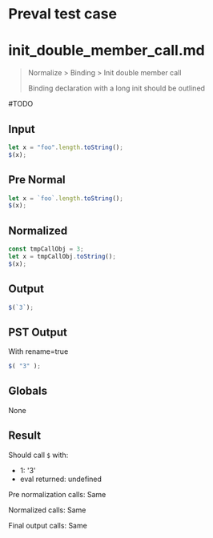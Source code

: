 # Preval test case

# init_double_member_call.md

> Normalize > Binding > Init double member call
>
> Binding declaration with a long init should be outlined

#TODO

## Input

`````js filename=intro
let x = "foo".length.toString();
$(x);
`````

## Pre Normal


`````js filename=intro
let x = `foo`.length.toString();
$(x);
`````

## Normalized


`````js filename=intro
const tmpCallObj = 3;
let x = tmpCallObj.toString();
$(x);
`````

## Output


`````js filename=intro
$(`3`);
`````

## PST Output

With rename=true

`````js filename=intro
$( "3" );
`````

## Globals

None

## Result

Should call `$` with:
 - 1: '3'
 - eval returned: undefined

Pre normalization calls: Same

Normalized calls: Same

Final output calls: Same
